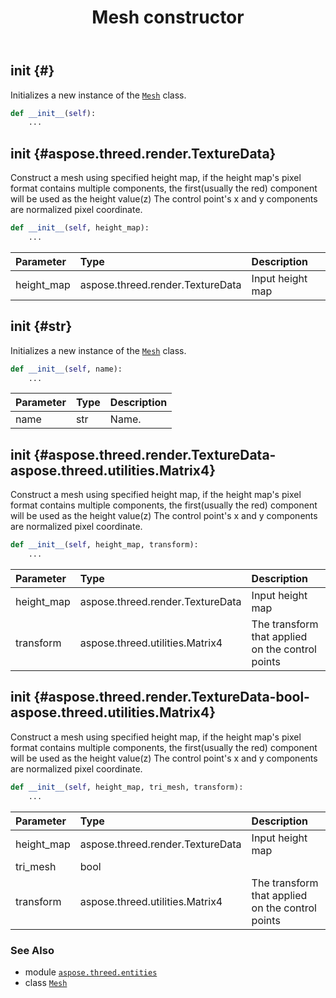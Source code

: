﻿---
title: Mesh constructor
second_title: Aspose.3D for Python via .NET API References
description: 
type: docs
weight: 10
url: /python-net/aspose.threed.entities/mesh/__init__/
is_root: false
---

## __init__ {#}

Initializes a new instance of the [`Mesh`](/3d/python-net/aspose.threed.entities/mesh) class.



```python
def __init__(self):
    ...
```




## __init__ {#aspose.threed.render.TextureData}

Construct a mesh using specified height map, 
if the height map's pixel format contains multiple components, the first(usually the red) component will be used as the height value(z)
The control point's x and y components are normalized pixel coordinate.



```python
def __init__(self, height_map):
    ...
```


| Parameter | Type | Description |
| :- | :- | :- |
| height_map | aspose.threed.render.TextureData | Input height map |


## __init__ {#str}

Initializes a new instance of the [`Mesh`](/3d/python-net/aspose.threed.entities/mesh) class.



```python
def __init__(self, name):
    ...
```


| Parameter | Type | Description |
| :- | :- | :- |
| name | str | Name. |


## __init__ {#aspose.threed.render.TextureData-aspose.threed.utilities.Matrix4}

Construct a mesh using specified height map, 
if the height map's pixel format contains multiple components, the first(usually the red) component will be used as the height value(z)
The control point's x and y components are normalized pixel coordinate.



```python
def __init__(self, height_map, transform):
    ...
```


| Parameter | Type | Description |
| :- | :- | :- |
| height_map | aspose.threed.render.TextureData | Input height map |
| transform | aspose.threed.utilities.Matrix4 | The transform that applied on the control points |


## __init__ {#aspose.threed.render.TextureData-bool-aspose.threed.utilities.Matrix4}

Construct a mesh using specified height map, 
if the height map's pixel format contains multiple components, the first(usually the red) component will be used as the height value(z)
The control point's x and y components are normalized pixel coordinate.



```python
def __init__(self, height_map, tri_mesh, transform):
    ...
```


| Parameter | Type | Description |
| :- | :- | :- |
| height_map | aspose.threed.render.TextureData | Input height map |
| tri_mesh | bool |  |
| transform | aspose.threed.utilities.Matrix4 | The transform that applied on the control points |



### See Also
* module [`aspose.threed.entities`](../../)
* class [`Mesh`](/3d/python-net/aspose.threed.entities/mesh)
